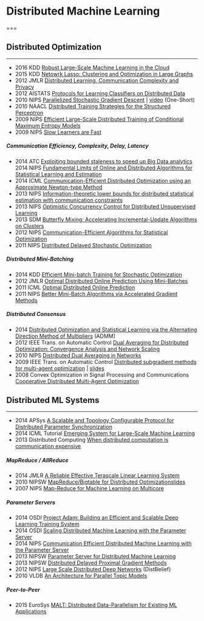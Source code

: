 # Distributed Machine Learning
===


## Distributed Optimization
---

- 2016 KDD [Robust Large-Scale Machine Learning in the Cloud](http://www.kdd.org/kdd2016/papers/files/Paper_801.pdf)
- 2015 KDD [Netowrk Lasso: Clustering and Optimization in Large
Graphs](http://web.stanford.edu/~hallac/Network_Lasso.pdf)  
- 2012 JMLR [Distributed Learning, Communication Complexity and Privacy](http://www.cs.cmu.edu/~avrim/Papers/DistLrn.pdf)  
- 2012 AISTATS [Protocols for Learning Classifiers on Distributed Data](https://www.cs.utah.edu/~jeffp/papers/distrib-learn-AIStat.pdf)  
- 2010 NIPS [Parallelized Stochastic Gradient Descent](http://martin.zinkevich.org/publications/nips2010.pdf) | [video](http://videosrv14.cs.washington.edu/info/videos/mp4/colloq/AAgarwal_140210.mp4) (One-Short)  
- 2010 NAACL [Distributed Training Strategies for the Structured Perceptron](http://www.cslu.ogi.edu/~bedricks/courses/cs506-pslc/articles/week3/dpercep.pdf)   
- 2009 NIPS [Efficient Large-Scale Distributed Training of Conditional Maximum Entropy Models](http://www.ryanmcd.com/papers/efficient_maxentNIPS2009.pdf)  
- 2009 NIPS [Slow Learners are Fast](http://papers.nips.cc/paper/3888-slow-learners-are-fast.pdf) 

##### Communication Efficiency, Complexity, Delay, Latency
- 2014 ATC [Exploiting bounded staleness to speed up Big Data analytics](https://www.usenix.org/system/files/conference/atc14/atc14-paper-cui.pdf)  
2014 NIPS [Fundamental Limits of Online and Distributed Algorithms for Statistical Learning and Estimation](http://papers.nips.cc/paper/5386-fundamental-limits-of-online-and-distributed-algorithms-for-statistical-learning-and-estimation.pdf)  
- 2014 ICML [Communication-Efficient Distributed Optimization using an Approximate Newton-type Method](http://jmlr.org/proceedings/papers/v32/shamir14.pdf)  
- 2013 NIPS [Information-theoretic lower bounds for distributed statistical estimation with communication constraints](http://www.cs.berkeley.edu/~yuczhang/files/nips13_communication.pdf)  
- 2013 NIPS [Optimistic Concurrency Control for Distributed Unsupervised Learning](http://machinelearning.wustl.edu/mlpapers/paper_files/NIPS2013_5038.pdf)  
- 2013 SDM [Butterfly Mixing: Accelerating Incremental-Update Algorithms on Clusters](http://www.cs.berkeley.edu/~jfc/papers/13/butterflymixing.pdf)  
- 2012 NIPS [Communication-Efficient Algorithms for Statistical Optimization](http://papers.nips.cc/paper/4728-communication-efficient-algorithms-for-statistical-optimization.pdf)  
- 2011 NIPS [Distributed Delayed Stochastic Optimization](http://papers.nips.cc/paper/4247-distributed-delayed-stochastic-optimization.pdf)  

##### Distributed Mini-Batching 
<!--- 2015 [Explorations in Parallel Distributed Processing: A Handbook of Models, Programs, and Exercises](http://web.stanford.edu/group/pdplab/pdphandbook/)  -->
- 2014 KDD [Efficient Mini-batch Training for Stochastic Optimization](http://www.cs.cmu.edu/~muli/file/minibatch_sgd.pdf)  
- 2012 JMLR [Optimal Distributed Online Prediction Using Mini-Batches](http://jmlr.org/papers/volume13/dekel12a/dekel12a.pdf)  
- 2011 ICML [Optimal Distributed Online Prediction](http://www.icml-2011.org/papers/404_icmlpaper.pdf)  
- 2011 NIPS [Better Mini-Batch Algorithms via Accelerated Gradient Methods](http://papers.nips.cc/paper/4432-better-mini-batch-algorithms-via-accelerated-gradient-methods.pdf)  


##### Distributed Consensus
- 2014 [Distributed Optimization and Statistical Learning via the Alternating Direction Method of Multipliers](http://web.stanford.edu/~boyd/papers/admm_distr_stats.html) (ADMM)  
- 2012 IEEE Trans. on Automatic Control [Dual Averaging for Distributed Optimization:
Convergence Analysis and Network Scaling](http://www.eecs.berkeley.edu/~wainwrig/Papers/DucAgaWai12.pdf)  
- 2010 NIPS [Distributed Dual Averaging in Networks](https://web.stanford.edu/~jduchi/projects/DuchiAgWa10_nips.pdf)  
- 2009 IEEE Trans. on Automatic Control [Distributed subgradient methods for multi-agent optimization](http://ieeexplore.ieee.org/stamp/stamp.jsp?arnumber=4749425) | [slides](http://groups.csail.mit.edu/tds/seminars/s09/MIT-talk.pdf)  
- 2008 Convex Optimization in Signal Processing and Communications [Cooperative Distributed Multi-Agent Optimization](https://asu.mit.edu/sites/default/files/documents/publications/Dist-chapter.pdf)  


## Distributed ML Systems  
---
- 2014 APSys [A Scalable and Topology Configurable Protocol for Distributed Parameter Synchronization](http://research.microsoft.com/pubs/219927/main.pdf)  
- 2014 ICML Tutorial [Emerging System for Large-Scale Machine Learning](http://www.cs.berkeley.edu/~jegonzal/talks/icml14_sysml.pdf)  
- 2013 Distributed Computing [When distributed computation is communication expensive](http://arxiv.org/abs/1304.4636)    

##### MapReduce / AllReduce
- 2014 JMLR [A Reliable Effective Terascale Linear Learning System](http://jmlr.org/papers/volume15/agarwal14a/agarwal14a.pdf)  
- 2010 NIPSW [MapReduce/Bigtable for Distributed Optimization](http://www.australianscience.com.au/research/google/36948.pdf)[slides](http://lccc.eecs.berkeley.edu/Slides/HallGiMa10_slides.pdf)  
- 2007 NIPS [Map-Reduce for Machine Learning on Multicore](http://machinelearning.wustl.edu/mlpapers/paper_files/NIPS2006_725.pdf)  

##### Parameter Servers
- 2014 OSDI [Project Adam: Building an Efficient and Scalable Deep Learning Training System](https://www.usenix.org/system/files/conference/osdi14/osdi14-paper-chilimbi.pdf)  	 
- 2014 OSDI [Scaling Distributed Machine Learning with the Parameter Server](http://www.cs.cmu.edu/~muli/file/parameter_server_osdi14.pdf)  
- 2014 NIPS [Communication Efficient Distributed Machine
Learning with the Parameter Server](http://www.cs.cmu.edu/~muli/file/parameter_server_nips14.pdf)   
- 2013 NIPSW [Parameter Server for Distributed Machine Learning](http://www.cs.cmu.edu/~muli/file/ps.pdf)  
- 2013 NIPSW [Distributed Delayed Proximal Gradient Methods](http://www.cs.cmu.edu/~muli/file/ddp.pdf)  
- 2012 NIPS [Large Scale Distributed Deep Networks](http://static.googleusercontent.com/media/research.google.com/en/us/archive/large_deep_networks_nips2012.pdf) (DistBelief)  
- 2010 VLDB [An Architecture for Parallel Topic Models](http://vldb.org/pvldb/vldb2010/papers/R63.pdf)  

##### Peer-to-Peer
- 2015 EuroSys [MALT: Distributed Data-Parallelism for Existing ML Applications](http://www.nec-labs.com/~asim/papers/malt_eurosys15.pdf)  
